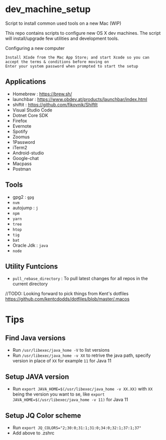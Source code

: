 # dev_machine_setup
Script to install common used tools on a new Mac (WIP)

This repo contains scripts to configure new OS X dev machines. The script will install/upgrade few utilities and development tools.

Configuring a new computer

    Install XCode from the Mac App Store; and start Xcode so you can accept the terms & conditions before moving on
    Enter your system password when prompted to start the setup

## Applications 
- Homebrew : https://brew.sh/
- launchbar : https://www.obdev.at/products/launchbar/index.html
- shiftit : https://github.com/fikovnik/ShiftIt
- Visual Studio Code
- Dotnet Core SDK
- Firefox
- Evernote
- Spotify
- Zoomus
- 1Password
- iTerm2
- Android-studio
- Google-chat
- Macpass
- Postman

## Tools
- gpg2 : `gpg`
- `nvm`
- autojump : `j`
- `npm`
- `yarn`
- `tree`
- `htop`
- `tig`
- `bat`
- Oracle Jdk : `java`
- `node`

## Utility Funtcions
- `pull_rebase_directory` : To pull latest changes for all repos in the current directory

//TODO:  Looking forward to pick things from Kent's dotfiles https://github.com/kentcdodds/dotfiles/blob/master/.macos

# Tips 
## Find Java versions
- Run `/usr/libexec/java_home -V` to list versions
- Run `/usr/libexec/java_home -v XX` to retrive the java path, specify version in place of `XX` for example `11` for Java 11

## Setup JAVA version
- Run `export JAVA_HOME=$(/usr/libexec/java_home -v XX.XX)` with `XX` being the version you want to se, like `export JAVA_HOME=$(/usr/libexec/java_home -v 11)`  for Java 11

## Setup JQ Color scheme
- Run `export JQ_COLORS="2;30:0;31:1;31:0;34:0;32:1;37:1;37"`
- Add above to .zshrc


